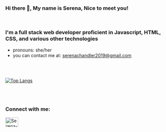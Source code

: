 ### Hi there 👋, My name is Serena, Nice to meet you!

<br>

### I'm a full stack web developer proficient in Javascript, HTML, CSS, and various other technologies
- pronouns: she/her
- you can contact me at: serenachandler2019@gmail.com 

<br>
<br>

[![Top Langs](https://github-readme-stats.vercel.app/api/top-langs/?username=SerenaChandler&theme=merko&layout=compact)](https://github.com/anuraghazra/github-readme-stats)

<br>
<br>

<h3 align="left">Connect with me:</h3>

<p align="left">
<a href="https://linkedin.com/in/serena-chandler" target="blank"><img align="center" src="https://raw.githubusercontent.com/rahuldkjain/github-profile-readme-generator/master/src/images/icons/Social/linked-in-alt.svg" alt="Serena-Chandler" height="30" width="40" /></a>
</p>

<!--
**SerenaChandler/SerenaChandler** is a ✨ _special_ ✨ repository because its `README.md` (this file) appears on your GitHub profile.

Here are some ideas to get you started:

- 🔭 I’m currently working on ...
- 🌱 I’m currently learning ...
- 👯 I’m looking to collaborate on ...
- 🤔 I’m looking for help with ...
- 💬 Ask me about ...
- 📫 How to reach me: ...
- 😄 Pronouns: ...
- ⚡ Fun fact: ...
-->
